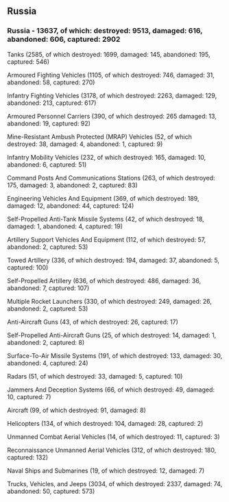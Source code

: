 
 
 ## Russia
 
 ### Russia - 13637, of which: destroyed: 9513, damaged: 616, abandoned: 606, captured: 2902

 

 

 Tanks (2585, of which destroyed: 1699, damaged: 145, abandoned: 195, captured: 546)

 Armoured Fighting Vehicles (1105, of which destroyed: 746, damaged: 31, abandoned: 58, captured: 270)

 Infantry Fighting Vehicles (3178, of which destroyed: 2263, damaged: 129, abandoned: 213, captured: 617)

 Armoured Personnel Carriers (390, of which destroyed: 265 damaged: 13, abandoned: 19, captured: 92)

 Mine-Resistant Ambush Protected (MRAP) Vehicles (52, of which destroyed: 38, damaged: 4, abandoned: 1, captured: 9)

 Infantry Mobility Vehicles (232, of which destroyed: 165, damaged: 10, abandoned: 6, captured: 51)

 Command Posts And Communications Stations (263, of which destroyed: 175, damaged: 3, abandoned: 2, captured: 83)

 Engineering Vehicles And Equipment (369, of which destroyed: 189, damaged: 12, abandoned: 44, captured: 124)

 Self-Propelled Anti-Tank Missile Systems (42, of which destroyed: 18, damaged: 1, abandoned: 4, captured: 19)

 Artillery Support Vehicles And Equipment (112, of which destroyed: 57, abandoned: 2, captured: 53)

 Towed Artillery (336, of which destroyed: 194, damaged: 37, abandoned: 5, captured: 100)

 Self-Propelled Artillery (636, of which destroyed: 486, damaged: 36, abandoned: 7, captured: 107)

 Multiple Rocket Launchers (330, of which destroyed: 249, damaged: 26, abandoned: 2, captured: 53)

 Anti-Aircraft Guns (43, of which destroyed: 26, captured: 17)

 Self-Propelled Anti-Aircraft Guns (25, of which destroyed: 14, damaged: 1, abandoned: 2, captured: 8)

 Surface-To-Air Missile Systems (191, of which destroyed: 133, damaged: 30, abandoned: 4, captured: 24)

 Radars (51, of which destroyed: 33, damaged: 5, captured: 10)

 Jammers And Deception Systems (66, of which destroyed: 49, damaged: 10, captured: 7)

 Aircraft (99, of which destroyed: 91, damaged: 8)

 Helicopters (134, of which destroyed: 104, damaged: 28, captured: 2)

 Unmanned Combat Aerial Vehicles (14, of which destroyed: 11, captured: 3)

 Reconnaissance Unmanned Aerial Vehicles (312, of which destroyed: 180, captured: 132)

 Naval Ships and Submarines (19, of which destroyed: 12, damaged: 7)

 Trucks, Vehicles, and Jeeps (3034, of which destroyed: 2337, damaged: 74, abandoned: 50, captured: 573)

